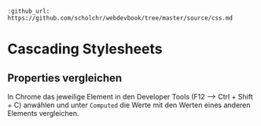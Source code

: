 ```eval_rst
:github_url: https://github.com/scholchr/webdevbook/tree/master/source/css.md
```

# Cascading Stylesheets

## Properties vergleichen

In Chrome das jeweilige Element in den Developer Tools (F12 --> Ctrl + Shift + C) 
anwählen und unter `Computed` die Werte mit den Werten eines anderen Elements 
vergleichen.